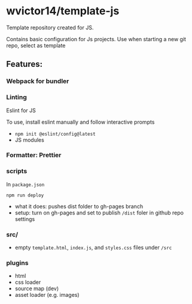 # wvictor14/template-js

Template repository created for JS.

Contains basic configuration for Js projects. Use when starting a new git repo, select as template

## Features:  

### Webpack for bundler

### Linting 

Eslint for JS

To use, install eslint manually and follow interactive prompts
  
- `npm init @eslint/config@latest`
- JS modules
       
### Formatter: Prettier
  
### scripts

In `package.json`

`npm run deploy` 

- what it does: pushes dist folder to gh-pages branch
- setup: turn on gh-pages and set to publish `/dist` foler in github repo settings

### src/

-  empty `template.html`, `index.js`, and `styles.css` files under `/src`

### plugins

  - html
  - css loader
  - source map (dev)
  - asset loader (e.g. images)
